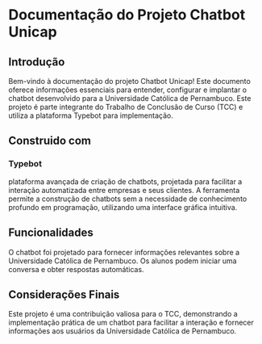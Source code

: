 # Documentação do Projeto Chatbot Unicap

## Introdução

Bem-vindo à documentação do projeto Chatbot Unicap! Este documento oferece informações essenciais para entender, configurar e implantar o chatbot desenvolvido para a Universidade Católica de Pernambuco. Este projeto é parte integrante do Trabalho de Conclusão de Curso (TCC) e utiliza a plataforma Typebot para implementação.

## Construido com
### Typebot
plataforma avançada de criação de chatbots, projetada para facilitar a interação automatizada entre empresas e seus clientes. A ferramenta permite a construção de chatbots sem a necessidade de conhecimento profundo em programação, utilizando uma interface gráfica intuitiva.

## Funcionalidades

O chatbot foi projetado para fornecer informações relevantes sobre a Universidade Católica de Pernambuco. Os alunos podem iniciar uma conversa e obter respostas automáticas.

## Considerações Finais

Este projeto é uma contribuição valiosa para o TCC, demonstrando a implementação prática de um chatbot para facilitar a interação e fornecer informações aos usuários da Universidade Católica de Pernambuco.

